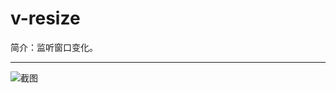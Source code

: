 # v-resize

简介：监听窗口变化。

---

![截图](https://531431988.github.io/vue-component-library/components/v-resize/thumbnail.png)
